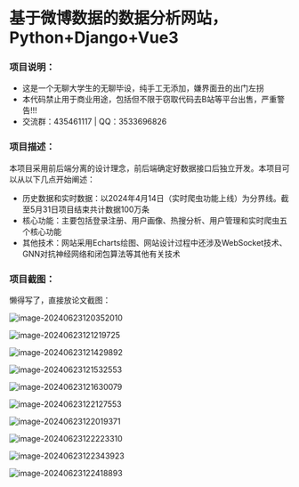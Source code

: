 #  基于微博数据的数据分析网站，Python+Django+Vue3

### 项目说明：

- 这是一个无聊大学生的无聊毕设，纯手工无添加，嫌界面丑的出门左拐
- 本代码禁止用于商业用途，包括但不限于窃取代码去B站等平台出售，严重警告!!!
- 交流群：435461117 | QQ：3533696826

### 项目描述：

本项目采用前后端分离的设计理念，前后端确定好数据接口后独立开发。本项目可以从以下几点开始阐述：

- 历史数据和实时数据：以2024年4月14日（实时爬虫功能上线）为分界线。截至5月31日项目结束共计数据100万条
- 核心功能：主要包括登录注册、用户画像、热搜分析、用户管理和实时爬虫五个核心功能
- 其他技术：网站采用Echarts绘图、网站设计过程中还涉及WebSocket技术、GNN对抗神经网络和闭包算法等其他有关技术

### 项目截图：

懒得写了，直接放论文截图：

![image-20240623120352010](img/image-20240623120352010.png)

![image-20240623121219725](img/image-20240623121219725.png)

![image-20240623121429892](img/image-20240623121429892.png)

![image-20240623121532553](img/image-20240623121532553.png)

![image-20240623121630079](img/image-20240623121630079.png)

![image-20240623122127553](img/image-20240623122127553.png)

![image-20240623122019371](img/image-20240623122019371.png)

![image-20240623122223310](img/image-20240623122223310.png)

![image-20240623122343923](img/image-20240623122343923.png)

![image-20240623122418893](img/image-20240623122418893.png)



